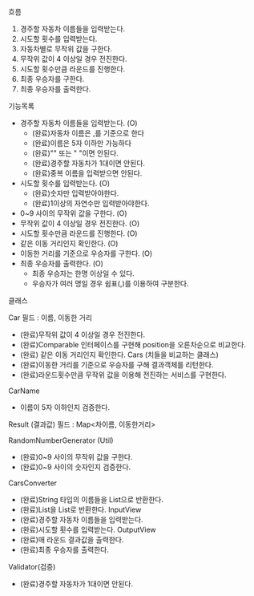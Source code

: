 흐름
1. 경주할 자동차 이름들을 입력받는다.
2. 시도할 횟수를 입력받는다.
3. 자동차별로 무작위 값을 구한다.
4. 무작위 값이 4 이상일 경우 전진한다.
5. 시도할 횟수만큼 라운드를 진행한다.
6. 최종 우승자를 구한다.
7. 최종 우승자를 출력한다.


기능목록
- 경주할 자동차 이름들을 입력받는다. (O)
    + (완료)자동차 이름은 ,를 기준으로 한다
    + (완료)이름은 5자 이하만 가능하다
    + (완료)"" 또는 " "이면 안된다.
    + (완료)경주할 자동차가 1대이면 안된다.
    + (완료)중복 이름을 입력받으면 안된다.
- 시도할 횟수를 입력받는다. (O)
    + (완료)숫자만 입력받아야한다.
    + (완료)1이상의 자연수만 입력받아야한다.
- 0~9 사이의 무작위 값을 구한다. (O)
- 무작위 값이 4 이상일 경우 전진한다. (O)
- 시도할 횟수만큼 라운드를 진행한다. (O)
- 같은 이동 거리인지 확인한다. (O)
- 이동한 거리를 기준으로 우승자를 구한다. (O)
- 최종 우승자를 출력한다.  (O)
    + 최종 우승자는 한명 이상일 수 있다.
    + 우승자가 여러 명일 경우 쉼표(,)를 이용하여 구분한다.


클래스

Car
필드 : 이름, 이동한 거리
- (완료)무작위 값이 4 이상일 경우 전진한다. 
- (완료)Comparable 인터페이스를 구현해 position을 오른차순으로 비교한다.
- (완료) 같은 이동 거리인지 확인한다.
Cars (치들을 비교하는 클래스)
- (완료)이동한 거리를 기준으로 우승자를 구해 결과객체를 리턴한다.
- (완료)라운드횟수만큼 무작위 값을 이용해 전진하는 서비스를 구현한다.

CarName
- 이름이 5자 이하인지 검증한다.

Result (결과값)
필드 : Map<차이름, 이동한거리> 

RandomNumberGenerator (Util)
- (완료)0~9 사이의 무작위 값을 구한다.
- (완료)0~9 사이의 숫자인지 검증한다.

CarsConverter
- (완료)String 타입의 이름들을 List<String>으로 반환한다.
- (완료)List<String>을 List<Car>로 반환한다.
InputView
- (완료)경주할 자동차 이름들을 입력받는다.
- (완료)시도할 횟수를 입력받는다.
OutputView
- (완료)매 라운드 결과값을 출력한다.
- (완료)최종 우승자를 출력한다.

Validator(검증)
+ (완료)경주할 자동차가 1대이면 안된다.
